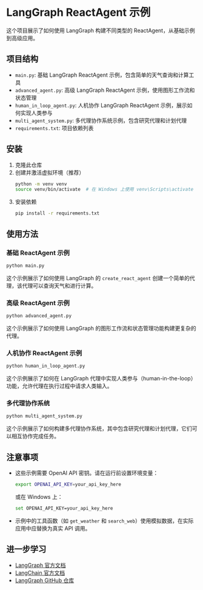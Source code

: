 # LangGraph ReactAgent 示例

这个项目展示了如何使用 LangGraph 构建不同类型的 ReactAgent，从基础示例到高级应用。

## 项目结构

- `main.py`: 基础 LangGraph ReactAgent 示例，包含简单的天气查询和计算工具
- `advanced_agent.py`: 高级 LangGraph ReactAgent 示例，使用图形工作流和状态管理
- `human_in_loop_agent.py`: 人机协作 LangGraph ReactAgent 示例，展示如何实现人类参与
- `multi_agent_system.py`: 多代理协作系统示例，包含研究代理和计划代理
- `requirements.txt`: 项目依赖列表

## 安装

1. 克隆此仓库
2. 创建并激活虚拟环境（推荐）
   ```bash
   python -m venv venv
   source venv/bin/activate  # 在 Windows 上使用 venv\Scripts\activate
   ```
3. 安装依赖
   ```bash
   pip install -r requirements.txt
   ```

## 使用方法

### 基础 ReactAgent 示例

```bash
python main.py
```

这个示例展示了如何使用 LangGraph 的 `create_react_agent` 创建一个简单的代理，该代理可以查询天气和进行计算。

### 高级 ReactAgent 示例

```bash
python advanced_agent.py
```

这个示例展示了如何使用 LangGraph 的图形工作流和状态管理功能构建更复杂的代理。

### 人机协作 ReactAgent 示例

```bash
python human_in_loop_agent.py
```

这个示例展示了如何在 LangGraph 代理中实现人类参与（human-in-the-loop）功能，允许代理在执行过程中请求人类输入。

### 多代理协作系统

```bash
python multi_agent_system.py
```

这个示例展示了如何构建多代理协作系统，其中包含研究代理和计划代理，它们可以相互协作完成任务。

## 注意事项

- 这些示例需要 OpenAI API 密钥。请在运行前设置环境变量：
  ```bash
  export OPENAI_API_KEY=your_api_key_here
  ```
  或在 Windows 上：
  ```bash
  set OPENAI_API_KEY=your_api_key_here
  ```

- 示例中的工具函数（如 `get_weather` 和 `search_web`）使用模拟数据，在实际应用中应替换为真实 API 调用。

## 进一步学习

- [LangGraph 官方文档](https://langchain-ai.github.io/langgraph/)
- [LangChain 官方文档](https://python.langchain.com/docs/get_started/introduction)
- [LangGraph GitHub 仓库](https://github.com/langchain-ai/langgraph)
